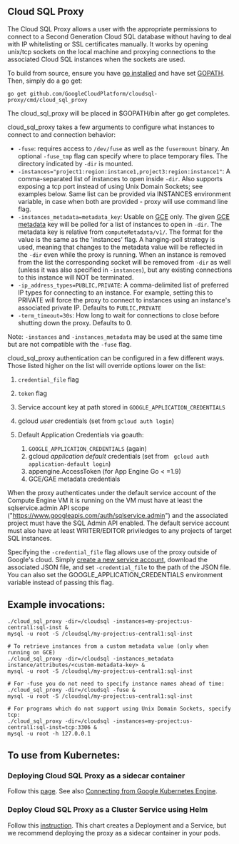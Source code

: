 
## Cloud SQL Proxy
The Cloud SQL Proxy allows a user with the appropriate permissions to connect
to a Second Generation Cloud SQL database without having to deal with IP whitelisting or SSL
certificates manually. It works by opening unix/tcp sockets on the local machine
and proxying connections to the associated Cloud SQL instances when the sockets
are used.

To build from source, ensure you have [go installed](https://golang.org/doc/install)
and have set [GOPATH](https://github.com/golang/go/wiki/GOPATH). Then, simply do a go get:

    go get github.com/GoogleCloudPlatform/cloudsql-proxy/cmd/cloud_sql_proxy

The cloud_sql_proxy will be placed in $GOPATH/bin after go get completes.

cloud_sql_proxy takes a few arguments to configure what instances to connect to and connection behavior:

* `-fuse`: requires access to `/dev/fuse` as well as the `fusermount` binary. An
  optional `-fuse_tmp` flag can specify where to place temporary files. The
  directory indicated by `-dir` is mounted.
* `-instances="project1:region:instance1,project3:region:instance1"`: A comma-separated list
  of instances to open inside `-dir`. Also supports exposing a tcp port instead of using Unix Domain Sockets; see examples below.
  Same list can be provided via INSTANCES environment variable, in case when both are provided - proxy will use command line flag.
* `-instances_metadata=metadata_key`: Usable on [GCE](https://cloud.google.com/compute/docs/quickstart) only. The given [GCE metadata](https://cloud.google.com/compute/docs/metadata) key will be
  polled for a list of instances to open in `-dir`. The metadata key is relative from `computeMetadata/v1/`. The format for the value is the same as the 'instances' flag. A hanging-poll strategy is used, meaning that changes to
  the metadata value will be reflected in the `-dir` even while the proxy is
  running. When an instance is removed from the list the corresponding socket
  will be removed from `-dir` as well (unless it was also specified in
  `-instances`), but any existing connections to this instance will NOT be
  terminated.
* `-ip_address_types=PUBLIC,PRIVATE`: A comma-delimited list of preferred IP
  types for connecting to an instance. For example, setting this to PRIVATE will
  force the proxy to connect to instances using an instance's associated private
  IP. Defaults to `PUBLIC,PRIVATE`
* `-term_timeout=30s`: How long to wait for connections to close before shutting
  down the proxy. Defaults to 0.

Note: `-instances` and `-instances_metadata` may be used at the same time but
are not compatible with the `-fuse` flag.

cloud_sql_proxy authentication can be configured in a few different ways. Those listed higher on the list will override options lower on the list:

1. `credential_file` flag
2. `token` flag
3. Service account key at path stored in `GOOGLE_APPLICATION_CREDENTIALS`
4. gcloud _user_ credentials (set from `gcloud auth login`)
5. Default Application Credentials via goauth:
   
   1. `GOOGLE_APPLICATION_CREDENTIALS` (again)
   2. gcloud _application default_ credentials (set from ` gcloud auth application-default login`)
   3. appengine.AccessToken (for App Engine Go < =1.9)
   4. GCE/GAE metadata credentials

When the proxy authenticates under the default service account of the
Compute Engine VM it is running on the VM must have at least the
sqlservice.admin API scope ("https://www.googleapis.com/auth/sqlservice.admin")
and the associated project must have the SQL Admin API
enabled.  The default service account must also have at least WRITER/EDITOR
priviledges to any projects of target SQL instances.

Specifying the `-credential_file` flag allows use of the proxy outside of
Google's cloud. Simply [create a new service
account](https://cloud.google.com/sql/docs/mysql/sql-proxy#create-service-account),
download the associated JSON file, and set `-credential_file` to the path of the
JSON file. You can also set the GOOGLE_APPLICATION_CREDENTIALS environment variable
instead of passing this flag.

## Example invocations:

    ./cloud_sql_proxy -dir=/cloudsql -instances=my-project:us-central1:sql-inst &
    mysql -u root -S /cloudsql/my-project:us-central1:sql-inst
    
    # To retrieve instances from a custom metadata value (only when running on GCE)
    ./cloud_sql_proxy -dir=/cloudsql -instances_metadata instance/attributes/<custom-metadata-key> &
    mysql -u root -S /cloudsql/my-project:us-central1:sql-inst

    # For -fuse you do not need to specify instance names ahead of time:
    ./cloud_sql_proxy -dir=/cloudsql -fuse &
    mysql -u root -S /cloudsql/my-project:us-central1:sql-inst

    # For programs which do not support using Unix Domain Sockets, specify tcp:
    ./cloud_sql_proxy -dir=/cloudsql -instances=my-project:us-central1:sql-inst=tcp:3306 &
    mysql -u root -h 127.0.0.1

## To use from Kubernetes:

### Deploying Cloud SQL Proxy as a sidecar container
Follow this [page](https://github.com/GoogleCloudPlatform/kubernetes-engine-samples/tree/master/cloudsql). See also
[Connecting from Google Kubernetes Engine](https://cloud.google.com/sql/docs/mysql/connect-kubernetes-engine).

### Deploy Cloud SQL Proxy as a Cluster Service using Helm
Follow this [instruction](https://github.com/kubernetes/charts/tree/master/stable/gcloud-sqlproxy).
This chart creates a Deployment and a Service, but we recommend deploying the proxy as a sidecar container in your pods.

